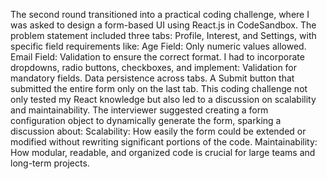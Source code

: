 The second round transitioned into a practical coding challenge, where I was asked to design a form-based UI using React.js in CodeSandbox. The problem statement included three tabs: Profile, Interest, and Settings, with specific field requirements like:
Age Field: Only numeric values allowed.
Email Field: Validation to ensure the correct format.
I had to incorporate dropdowns, radio buttons, checkboxes, and implement:
Validation for mandatory fields.
Data persistence across tabs.
A Submit button that submitted the entire form only on the last tab.
This coding challenge not only tested my React knowledge but also led to a discussion on scalability and maintainability. The interviewer suggested creating a form configuration object to dynamically generate the form, sparking a discussion about:
Scalability: How easily the form could be extended or modified without rewriting significant portions of the code.
Maintainability: How modular, readable, and organized code is crucial for large teams and long-term projects.
